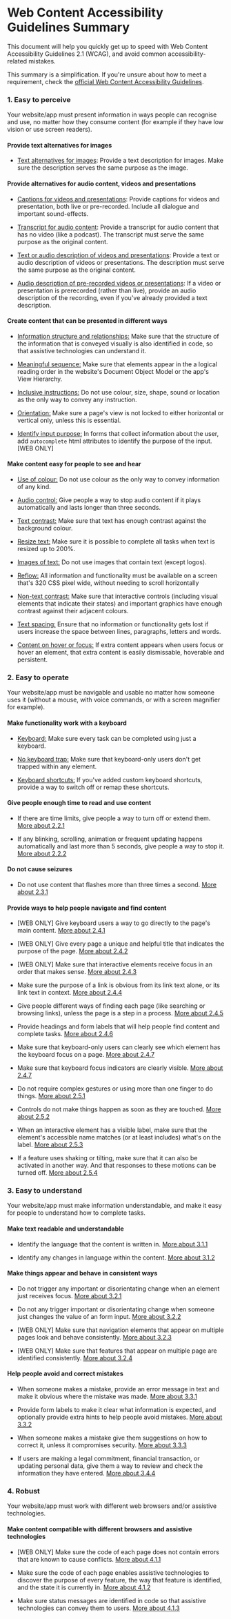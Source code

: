 # Web Content Accessibility Guidelines Summary

This document will help you quickly get up to speed with Web Content Accessibility Guidelines 2.1 (WCAG), and avoid common accessibility-related mistakes.

This summary is a simplification. If you're unsure about how to meet a requirement, check the [official Web Content Accessibility Guidelines](https://www.w3.org/TR/WCAG21/).

### 1. Easy to perceive

Your website/app must present information in ways people can recognise and use, no matter how they consume content (for example if they have low vision or use screen readers).

#### Provide text alternatives for images

* [Text alternatives for images](): Provide a text description for images. Make sure the description serves the same purpose as the image.

#### Provide alternatives for audio content, videos and presentations

* [Captions for videos and presentations](): Provide captions for videos and presentation, both live or pre-recorded. Include all dialogue and important sound-effects.

* [Transcript for audio content](): Provide a transcript for audio content that has no video (like a podcast). The transcript must serve the same purpose as the original content.

* [Text or audio description of videos and presentations](): Provide a text or audio description of videos or presentations. The description must serve the same purpose as the original content.

* [Audio description of pre-recorded videos or presentations](): If a video or presentation is prerecorded (rather than live), provide an audio description of the recording, even if you've already provided a text description.

#### Create content that can be presented in different ways

* [Information structure and relationships:]() Make sure that the structure of the information that is conveyed visually is also identified in code, so that assistive technologies can understand it.

<!-- ALTERNATIVE: * Use elements like headings, lists, tables, fieldsets and legends to make sure that assistive technologies understand the structure of the information presented on screen. [More about 1.3.1]() -->

* [Meaningful sequence:]() Make sure that elements appear in the a logical reading order in the website's Document Object Model or the app's View Hierarchy.

* [Inclusive instructions:]() Do not use colour, size, shape, sound or location as the only way to convey any instruction.

* [Orientation:]() Make sure a page's view is not locked to either horizontal or vertical only, unless this is essential.

* [Identify input purpose:]() In forms that collect information about the user, add `autocomplete` html attributes to identify the purpose of the input. [WEB ONLY]

#### Make content easy for people to see and hear

* [Use of colour:]() Do not use colour as the only way to convey information of any kind.

* [Audio control:]() Give people a way to stop audio content if it plays automatically and lasts longer than three seconds.

* [Text contrast:]() Make sure that text has enough contrast against the background colour.

* [Resize text:]() Make sure it is possible to complete all tasks when text is resized up to 200%.

* [Images of text:]() Do not use images that contain text (except logos).

* [Reflow:]() All information and functionality must be available on a screen that's 320 CSS pixel wide, without needing to scroll horizontally

<!-- ALTERNATIVES
* Make sure content will reflow to a single column when zoomed and not produce scrolling in both directions. [More about 1.4.10]()

* All information and functionality must be available when 320 CSS pixel worth of concent fills the full width of the screen, without needing to scroll horizontally [More about 1.4.10](). -->

* [Non-text contrast:]() Make sure that interactive controls (including visual elements that indicate their states) and important graphics have enough contrast against their adjacent colours.

* [Text spacing:]() Ensure that no information or functionality gets lost if users increase the space between lines, paragraphs, letters and words.

* [Content on hover or focus:]() If extra content appears when users focus or hover an element, that extra content is easily dismissable, hoverable and persistent.

### 2. Easy to operate

Your website/app must be navigable and usable no matter how someone uses it (without a mouse, with voice commands, or with a screen magnifier for example).

#### Make functionality work with a keyboard

* [Keyboard:]() Make sure every task can be completed using just a keyboard.

* [No keyboard trap:]() Make sure that keyboard-only users don't get trapped within any element.

* [Keyboard shortcuts:]() If you've added custom keyboard shortcuts, provide a way to switch off or remap these shortcuts.

#### Give people enough time to read and use content

* If there are time limits, give people a way to turn off or extend them. [More about 2.2.1]()

* If any blinking, scrolling, animation or frequent updating happens automatically and last more than 5 seconds, give people a way to stop it. [More about 2.2.2]()

#### Do not cause seizures

* Do not use content that flashes more than three times a second. [More about 2.3.1]()

#### Provide ways to help people navigate and find content

* [WEB ONLY] Give keyboard users a way to go directly to the page's main content. [More about 2.4.1]()

* [WEB ONLY] Give every page a unique and helpful title that indicates the purpose of the page. [More about 2.4.2]()

* [WEB ONLY] Make sure that interactive elements receive focus in an order that makes sense. [More about 2.4.3]()

* Make sure the purpose of a link is obvious from its link text alone, or its link text in context. [More about 2.4.4]()

* Give people different ways of finding each page (like searching or browsing links), unless the page is a step in a process. [More about 2.4.5]()

* Provide headings and form labels that will help people find content and complete tasks. [More about 2.4.6]()

* Make sure that keyboard-only users can clearly see which element has the keyboard focus on a page. [More about 2.4.7]()

* Make sure that keyboard focus indicators are clearly visible. [More about 2.4.7]()

* Do not require complex gestures or using more than one finger to do things. [More about 2.5.1]()

* Controls do not make things happen as soon as they are touched. [More about 2.5.2]()

* When an interactive element has a visible label, make sure that the element's accessible name matches (or at least includes) what's on the label. [More about 2.5.3]()

* If a feature uses shaking or tilting, make sure that it can also be activated in another way. And that responses to these motions can be turned off. [More about 2.5.4]()

### 3. Easy to understand

Your website/app must make information understandable, and make it easy for people to understand how to complete tasks.

#### Make text readable and understandable

* Identify the language that the content is written in. [More about 3.1.1]()

* Identify any changes in language within the content. [More about 3.1.2]()

#### Make things appear and behave in consistent ways

* Do not trigger any important or disorientating change when an element just receives focus. [More about 3.2.1]()

* Do not any trigger important or disorientating change when someone just changes the value of an form input. [More about 3.2.2]()

* [WEB ONLY] Make sure that navigation elements that appear on multiple pages look and behave consistently. [More about 3.2.3]()

* [WEB ONLY] Make sure that features that appear on multiple page are identified consistently. [More about 3.2.4]()

#### Help people avoid and correct mistakes

* When someone makes a mistake, provide an error message in text and make it obvious where the mistake was made. [More about 3.3.1]()

* Provide form labels to make it clear what information is expected, and optionally provide extra hints to help people avoid mistakes. [More about 3.3.2]()

* When someone makes a mistake give them suggestions on how to correct it, unless it compromises security. [More about 3.3.3]()

* If users are making a legal commitment, financial transaction, or updating personal data, give them a way to review and check the information they have entered. [More about 3.4.4]()

### 4. Robust

Your website/app must work with different web browsers and/or assistive technologies.

#### Make content compatible with different browsers and assistive technologies

* [WEB ONLY] Make sure the code of each page does not contain errors that are known to cause conflicts. [More about 4.1.1]()

* Make sure the code of each page enables assistive technologies to discover the purpose of every feature, the way that feature is identified, and the state it is currently in. [More about 4.1.2]()

* Make sure status messages are identified in code so that assistive technologies can convey them to users. [More about 4.1.3]()
